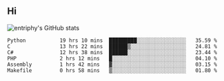 ## Hi
![entriphy's GitHub stats](https://github-readme-stats.vercel.app/api?username=entriphy&show_icons=true&title_color=2196F3&bg_color=212121&text_color=FAFAFA&hide_border=true)
<!--START_SECTION:waka-->

```text
Python           19 hrs 10 mins  █████████░░░░░░░░░░░░░░░░   35.59 %
C                13 hrs 22 mins  ██████▒░░░░░░░░░░░░░░░░░░   24.81 %
C#               12 hrs 38 mins  ██████░░░░░░░░░░░░░░░░░░░   23.44 %
PHP              2 hrs 12 mins   █░░░░░░░░░░░░░░░░░░░░░░░░   04.10 %
Assembly         1 hrs 42 mins   ▓░░░░░░░░░░░░░░░░░░░░░░░░   03.15 %
Makefile         0 hrs 58 mins   ▒░░░░░░░░░░░░░░░░░░░░░░░░   01.80 %
```

<!--END_SECTION:waka-->
